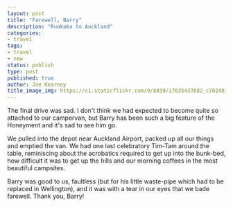 ```yaml
---
layout: post
title: "Farewell, Barry"
description: "Ruakaka to Auckland"
categories:
- travel
tags:
- travel
- new
status: publish
type: post
published: true
author: Joe Kearney
title_image_img: https://c1.staticflickr.com/9/8839/17635437682_c78248f997_k.jpg
---
```


The final drive was sad. I don't think we had expected to become quite so attached to our campervan, but Barry has been such a big feature of the Honeyment and it's sad to see him go.

We pulled into the depot near Auckland Airport, packed up all our things and emptied the van. We had one last celebratory Tim-Tam around the table, reminiscing about the acrobatics required to get up into the bunk-bed, how difficult it was to get up the hills and our morning coffees in the most beautiful campsites.

Barry was good to us, faultless (but for his little waste-pipe which had to be replaced in Wellington), and it was with a tear in our eyes that we bade farewell. Thank you, Barry!